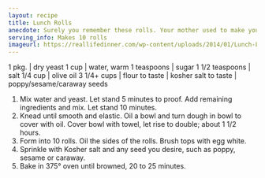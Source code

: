 ```yaml
---
layout: recipe
title: Lunch Rolls
anecdote: Surely you remember these rolls. Your mother used to make your sandwiches with them.
serving_info: Makes 10 rolls
imageurl: https://reallifedinner.com/wp-content/uploads/2014/01/Lunch-Lady-Cafeteria-Rolls-Recipe.jpg
---
```

<!-- Ingredients -->

1 pkg. | dry yeast
1 cup | water, warm
1 teaspoons | sugar
1 1/2 teaspoons | salt
1/4 cup | olive oil
3 1/4+ cups | flour
to taste | kosher salt
to taste | poppy/sesame/caraway seeds

<!-- split -->
<!-- Steps -->
1. Mix water and yeast. Let stand 5 minutes to proof. Add remaining ingredients and  mix. Let stand 10 minutes.
2. Knead until smooth and elastic. Oil a bowl and turn dough in bowl to cover with oil.  Cover bowl with towel, let rise to double; about 1 1/2 hours.
3. Form into 10 rolls. Oil the sides of the rolls. Brush tops with egg white.
4. Sprinkle with Kosher salt and any seed you desire, such as poppy, sesame or caraway.
5. Bake in 375° oven until browned, 20 to 25 minutes.
